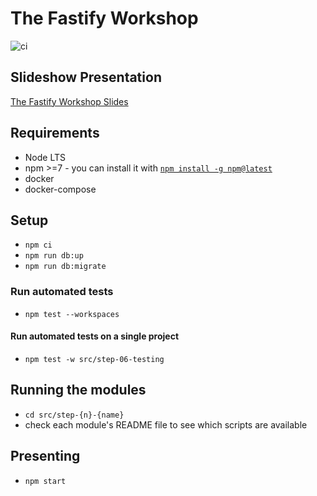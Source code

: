 # The Fastify Workshop

![ci](https://github.com/nearform/the-fastify-workshop/workflows/ci/badge.svg)

## Slideshow Presentation

[The Fastify Workshop Slides](https://nearform.github.io/the-fastify-workshop)

## Requirements

- Node LTS
- npm >=7 - you can install it with [`npm install -g npm@latest`](https://docs.npmjs.com/try-the-latest-stable-version-of-npm)
- docker
- docker-compose

## Setup

- `npm ci`
- `npm run db:up`
- `npm run db:migrate`

### Run automated tests

- `npm test --workspaces`

#### Run automated tests on a single project

- `npm test -w src/step-06-testing`

## Running the modules

- `cd src/step-{n}-{name}`
- check each module's README file to see which scripts are available

## Presenting

- `npm start`
